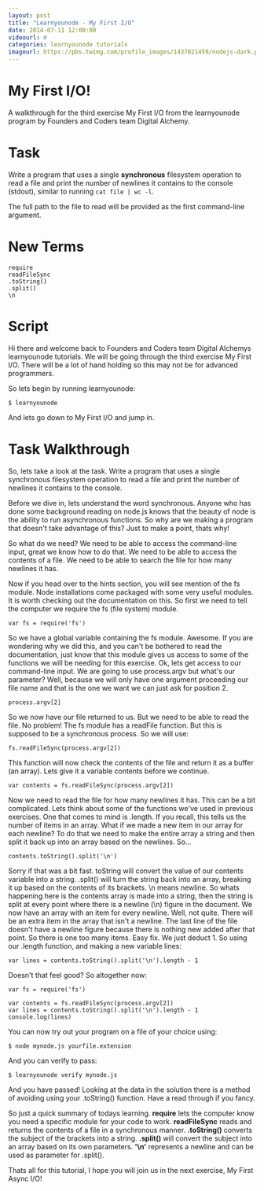 ```yaml
---
layout: post
title: "Learnyounode - My First I/O"
date: 2014-07-11 12:00:00
videourl: #
categories: learnyounode tutorials
imageurl: https://pbs.twimg.com/profile_images/1437021459/nodejs-dark.png
---
```

# My First I/O!

A walkthrough for the third exercise My First I/O from the learnyounode program by Founders and Coders team Digital Alchemy. 

# Task
Write a program that uses a single **synchronous** filesystem operation to read a file and print the number of newlines it contains to the console (stdout), similar to running `cat file | wc -l`.

The full path to the file to read will be provided as the first command-line argument.

# New Terms
    require
    readFileSync
    .toString()
    .split()
    \n

# Script
Hi there and welcome back to Founders and Coders team Digital Alchemys learnyounode tutorials. We will be going through the third exercise My First I/O. There will be a lot of hand holding so this may not be for advanced programmers. 

So lets begin by running learnyounode:

    $ learnyounode

And lets go down to My First I/O and jump in.   

# Task Walkthrough
So, lets take a look at the task. Write a program that uses a single synchronous filesystem operation to read a file and print the number of newlines it contains to the console.

Before we dive in, lets understand the word synchronous. Anyone who has done some background reading on node.js knows that the beauty of node is the ability to run asynchronous functions. So why are we making a program that doesn't take advantage of this? Just to make a point, thats why!

So what do we need? We need to be able to access the command-line input, great we know how to do that. We need to be able to access the contents of a file. We need to be able to search the file for how many newlines it has. 

Now if you head over to the hints section, you will see mention of the fs module. Node installations come packaged with some very useful modules. It is worth checking out the documentation on this. So first we need to tell the computer we require the fs (file system) module. 

    var fs = require('fs')
    
So we have a global variable containing the fs module. Awesome. If you are wondering why we did this, and you can't be bothered to read the documentation, just know that this module gives us access to some of the functions we will be needing for this exercise. Ok, lets get access to our command-line input. We are going to use process.argv but what's our parameter? Well, because we will only have one argument proceeding our file name and that is the one we want we can just ask for position 2.

    process.argv[2]
    
So we now have our file returned to us. But we need to be able to read the file. No problem! The fs module has a readFile function. But this is supposed to be a synchronous process. So we will use:

    fs.readFileSync(process.argv[2])
    
This function will now check the contents of the file and return it as a buffer (an array). Lets give it a variable contents before we continue.

    var contents = fs.readFileSync(process.argv[2])
    
Now we need to read the file for how many newlines it has. This can be a bit complicated. Lets think about some of the functions we've used in previous exercises. One that comes to mind is .length. If you recall, this tells us the number of items in an array. What if we made a new item in our array for each newline? To do that we need to make the entire array a string and then split it back up into an array based on the newlines. So...

    contents.toString().split('\n')
    
Sorry if that was a bit fast. toString will convert the value of our contents variable into a string. .split() will turn the string back into an array, breaking it up based on the contents of its brackets. \n means newline. So whats happening here is the contents array is made into a string, then the string is split at every point where there is a newline (\n) figure in the document. We now have an array with an item for every newline. Well, not quite. There will be an extra item in the array that isn't a newline. The last line of the file doesn't have a newline figure because there is nothing new added after that point. So there is one too many items. Easy fix. We just deduct 1. So using our .length function, and making a new variable lines:

    var lines = contents.toString().split('\n').length - 1
    
Doesn't that feel good? So altogether now:

    var fs = require('fs')
    
    var contents = fs.readFileSync(process.argv[2])
    var lines = contents.toString().split('\n').length - 1
    console.log(lines)
    
You can now try out your program on a file of your choice using:
    
    $ node mynode.js yourfile.extension
    
And you can verify to pass:

    $ learnyounode verify mynode.js
    
And you have passed! Looking at the data in the solution there is a method of avoiding using your .toString() function. Have a read through if you fancy.

So just a quick summary of todays learning. **require** lets the computer know you need a specific module for your code to work. **readFileSync** reads and returns the contents of a file in a synchronous manner. **.toString()** converts the subject of the brackets into a string. **.split()** will convert the subject into an array based on its own parameters. **'\n'** represents a newline and can be used as parameter for .split(). 

Thats all for this tutorial, I hope you will join us in the next exercise, My First Async I/O!
